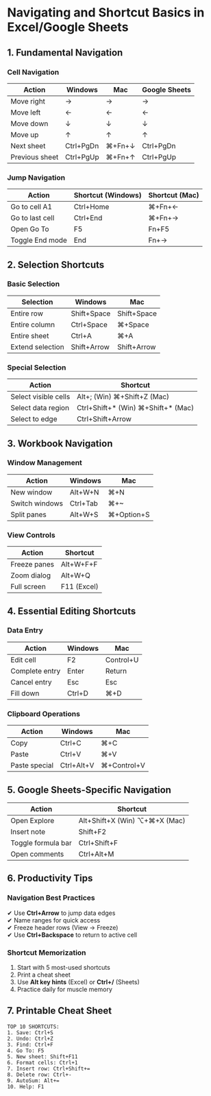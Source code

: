 # Navigating and Shortcut Basics in Excel/Google Sheets

## 1. Fundamental Navigation

### Cell Navigation
| Action | Windows | Mac | Google Sheets |
|--------|---------|-----|--------------|
| Move right | → | → | → |
| Move left | ← | ← | ← |
| Move down | ↓ | ↓ | ↓ |
| Move up | ↑ | ↑ | ↑ |
| Next sheet | Ctrl+PgDn | ⌘+Fn+↓ | Ctrl+PgDn |
| Previous sheet | Ctrl+PgUp | ⌘+Fn+↑ | Ctrl+PgUp |

### Jump Navigation
| Action | Shortcut (Windows) | Shortcut (Mac) |
|--------|-------------------|---------------|
| Go to cell A1 | Ctrl+Home | ⌘+Fn+← |
| Go to last cell | Ctrl+End | ⌘+Fn+→ |
| Open Go To | F5 | Fn+F5 |
| Toggle End mode | End | Fn+→ |

## 2. Selection Shortcuts

### Basic Selection
| Selection | Windows | Mac |
|-----------|---------|-----|
| Entire row | Shift+Space | Shift+Space |
| Entire column | Ctrl+Space | ⌘+Space |
| Entire sheet | Ctrl+A | ⌘+A |
| Extend selection | Shift+Arrow | Shift+Arrow |

### Special Selection
| Action | Shortcut |
|--------|---------|
| Select visible cells | Alt+; (Win) ⌘+Shift+Z (Mac) |
| Select data region | Ctrl+Shift+* (Win) ⌘+Shift+* (Mac) |
| Select to edge | Ctrl+Shift+Arrow |

## 3. Workbook Navigation

### Window Management
| Action | Windows | Mac |
|--------|---------|-----|
| New window | Alt+W+N | ⌘+N |
| Switch windows | Ctrl+Tab | ⌘+~ |
| Split panes | Alt+W+S | ⌘+Option+S |

### View Controls
| Action | Shortcut |
|--------|---------|
| Freeze panes | Alt+W+F+F |
| Zoom dialog | Alt+W+Q |
| Full screen | F11 (Excel) |

## 4. Essential Editing Shortcuts

### Data Entry
| Action | Windows | Mac |
|--------|---------|-----|
| Edit cell | F2 | Control+U |
| Complete entry | Enter | Return |
| Cancel entry | Esc | Esc |
| Fill down | Ctrl+D | ⌘+D |

### Clipboard Operations
| Action | Windows | Mac |
|--------|---------|-----|
| Copy | Ctrl+C | ⌘+C |
| Paste | Ctrl+V | ⌘+V |
| Paste special | Ctrl+Alt+V | ⌘+Control+V |

## 5. Google Sheets-Specific Navigation

| Action | Shortcut |
|--------|---------|
| Open Explore | Alt+Shift+X (Win) ⌥+⌘+X (Mac) |
| Insert note | Shift+F2 |
| Toggle formula bar | Ctrl+Shift+F |
| Open comments | Ctrl+Alt+M |

## 6. Productivity Tips

### Navigation Best Practices
✔ Use **Ctrl+Arrow** to jump data edges  
✔ Name ranges for quick access  
✔ Freeze header rows (View → Freeze)  
✔ Use **Ctrl+Backspace** to return to active cell  

### Shortcut Memorization
1. Start with 5 most-used shortcuts  
2. Print a cheat sheet  
3. Use **Alt key hints** (Excel) or **Ctrl+/** (Sheets)  
4. Practice daily for muscle memory  

## 7. Printable Cheat Sheet

```plaintext
TOP 10 SHORTCUTS:
1. Save: Ctrl+S
2. Undo: Ctrl+Z
3. Find: Ctrl+F
4. Go To: F5
5. New sheet: Shift+F11
6. Format cells: Ctrl+1
7. Insert row: Ctrl+Shift+=
8. Delete row: Ctrl+-
9. AutoSum: Alt+=
10. Help: F1
